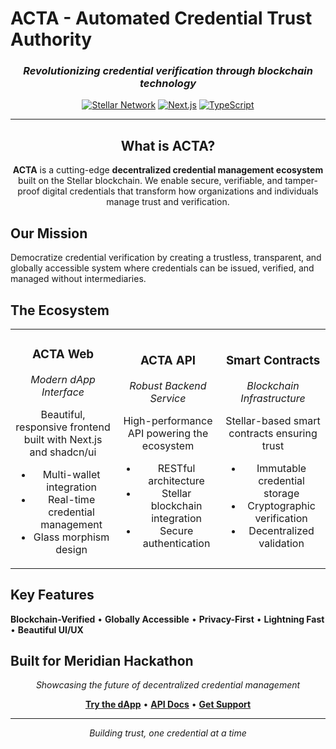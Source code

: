 # ACTA - Automated Credential Trust Authority

<div align="center">

### *Revolutionizing credential verification through blockchain technology*

[![Stellar Network](https://img.shields.io/badge/Stellar-Network-7B4BFF?style=for-the-badge&logo=stellar)](https://stellar.org)
[![Next.js](https://img.shields.io/badge/Next.js-15-000000?style=for-the-badge&logo=next.js)](https://nextjs.org)
[![TypeScript](https://img.shields.io/badge/TypeScript-Powered-3178C6?style=for-the-badge&logo=typescript)](https://typescriptlang.org)

---

## **What is ACTA?**

**ACTA** is a cutting-edge **decentralized credential management ecosystem** built on the Stellar blockchain. We enable secure, verifiable, and tamper-proof digital credentials that transform how organizations and individuals manage trust and verification.

</div>

## **Our Mission**
Democratize credential verification by creating a trustless, transparent, and globally accessible system where credentials can be issued, verified, and managed without intermediaries.

## **The Ecosystem**

<table>
<tr>
<td width="33%" align="center">

### **ACTA Web**
*Modern dApp Interface*

Beautiful, responsive frontend built with Next.js and shadcn/ui
- Multi-wallet integration
- Real-time credential management
- Glass morphism design

</td>
<td width="33%" align="center">

### **ACTA API**
*Robust Backend Service*

High-performance API powering the ecosystem
- RESTful architecture
- Stellar blockchain integration
- Secure authentication

</td>
<td width="33%" align="center">

### **Smart Contracts**
*Blockchain Infrastructure*

Stellar-based smart contracts ensuring trust
- Immutable credential storage
- Cryptographic verification
- Decentralized validation

</td>
</tr>
</table>

## **Key Features**

**Blockchain-Verified** • **Globally Accessible** • **Privacy-First** • **Lightning Fast** • **Beautiful UI/UX**

## **Built for Meridian Hackathon**

<div align="center">

*Showcasing the future of decentralized credential management*

**[Try the dApp](https://acta-web.vercel.app)** • **[API Docs](https://acta.up.railway.app/docs)** • **[Get Support](https://github.com/orgs/JosueBrenes/discussions)**

---

*Building trust, one credential at a time*

</div>
